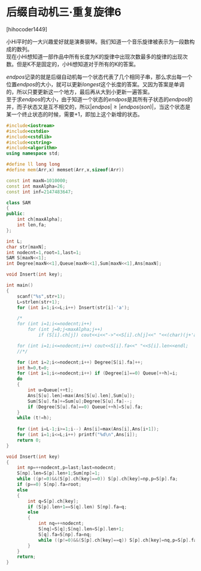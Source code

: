 # 后缀自动机三·重复旋律6
[hihocoder1449]

小Hi平时的一大兴趣爱好就是演奏钢琴。我们知道一个音乐旋律被表示为一段数构成的数列。  
现在小Hi想知道一部作品中所有长度为K的旋律中出现次数最多的旋律的出现次数。但是K不是固定的，小Hi想知道对于所有的K的答案。

$endpos$记录的就是后缀自动机每一个状态代表了几个相同子串，那么求出每一个位置$endpos$的大小，就可以更新$longest$这个长度的答案。又因为答案是单调的，所以只要更新这一个地方，最后再从大到小更新一遍答案。  
至于求$endpos$的大小，由于知道一个状态的$endpos$是其所有子状态的$endpos$的并，而子状态又是互不相交的，所以$|endpos| \ge |endpos(son)|$，当这个状态是某一个终止状态的时候，需要$+1$，即加上这个新增的状态。

```cpp
#include<iostream>
#include<cstdio>
#include<cstdlib>
#include<cstring>
#include<algorithm>
using namespace std;

#define ll long long
#define mem(Arr,x) memset(Arr,x,sizeof(Arr))

const int maxN=1010000;
const int maxAlpha=26;
const int inf=2147483647;

class SAM
{
public:
	int ch[maxAlpha];
	int len,fa;
};

int L;
char str[maxN];
int nodecnt=1,root=1,last=1;
SAM S[maxN<<1];
int Degree[maxN<<1],Queue[maxN<<1],Sum[maxN<<1],Ans[maxN];

void Insert(int key);

int main()
{
	scanf("%s",str+1);
	L=strlen(str+1);
	for (int i=1;i<=L;i++) Insert(str[i]-'a');

	/*
	for (int i=1;i<=nodecnt;i++)
		for (int j=0;j<maxAlpha;j++)
			if (S[i].ch[j]) cout<<i<<"->"<<S[i].ch[j]<<" "<<(char)(j+'a')<<endl;

	for (int i=1;i<=nodecnt;i++) cout<<S[i].fa<<" "<<S[i].len<<endl;
	//*/

	for (int i=2;i<=nodecnt;i++) Degree[S[i].fa]++;
	int h=0,t=0;
	for (int i=1;i<=nodecnt;i++) if (Degree[i]==0) Queue[++h]=i;
	do
	{
		int u=Queue[++t];
		Ans[S[u].len]=max(Ans[S[u].len],Sum[u]);
		Sum[S[u].fa]+=Sum[u];Degree[S[u].fa]--;
		if (Degree[S[u].fa]==0) Queue[++h]=S[u].fa;
	}
	while (t!=h);
	
	for (int i=L-1;i>=1;i--) Ans[i]=max(Ans[i],Ans[i+1]);
	for (int i=1;i<=L;i++) printf("%d\n",Ans[i]);
	return 0;
}

void Insert(int key)
{
	int np=++nodecnt,p=last;last=nodecnt;
	S[np].len=S[p].len+1;Sum[np]=1;
	while ((p!=0)&&(S[p].ch[key]==0)) S[p].ch[key]=np,p=S[p].fa;
	if (p==0) S[np].fa=root;
	else
	{
		int q=S[p].ch[key];
		if (S[p].len+1==S[q].len) S[np].fa=q;
		else
		{
			int nq=++nodecnt;
			S[nq]=S[q];S[nq].len=S[p].len+1;
			S[q].fa=S[np].fa=nq;
			while ((p!=0)&&(S[p].ch[key]==q)) S[p].ch[key]=nq,p=S[p].fa;
		}
	}
	return;
}
```